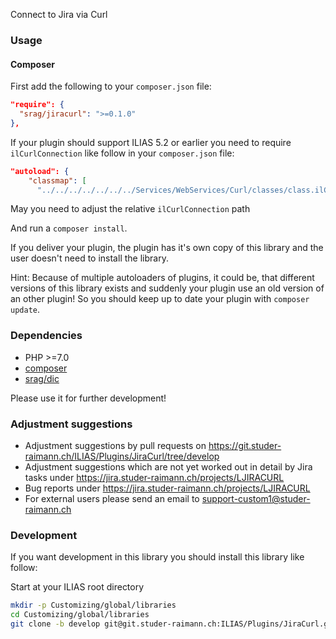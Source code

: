 Connect to Jira via Curl

### Usage

#### Composer
First add the following to your `composer.json` file:
```json
"require": {
  "srag/jiracurl": ">=0.1.0"
},
```

If your plugin should support ILIAS 5.2 or earlier you need to require `ilCurlConnection` like follow in your `composer.json` file:
```json
"autoload": {
    "classmap": [
      "../../../../../../../Services/WebServices/Curl/classes/class.ilCurlConnection.php",
```
May you need to adjust the relative `ilCurlConnection` path

And run a `composer install`.

If you deliver your plugin, the plugin has it's own copy of this library and the user doesn't need to install the library.

Hint: Because of multiple autoloaders of plugins, it could be, that different versions of this library exists and suddenly your plugin use an old version of an other plugin! So you should keep up to date your plugin with `composer update`.

### Dependencies
* PHP >=7.0
* [composer](https://getcomposer.org)
* [srag/dic](https://packagist.org/packages/srag/dic)

Please use it for further development!

### Adjustment suggestions
* Adjustment suggestions by pull requests on https://git.studer-raimann.ch/ILIAS/Plugins/JiraCurl/tree/develop
* Adjustment suggestions which are not yet worked out in detail by Jira tasks under https://jira.studer-raimann.ch/projects/LJIRACURL
* Bug reports under https://jira.studer-raimann.ch/projects/LJIRACURL
* For external users please send an email to support-custom1@studer-raimann.ch

### Development
If you want development in this library you should install this library like follow:

Start at your ILIAS root directory
```bash
mkdir -p Customizing/global/libraries
cd Customizing/global/libraries
git clone -b develop git@git.studer-raimann.ch:ILIAS/Plugins/JiraCurl.git JiraCurl
```
